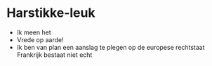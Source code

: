 # Harstikke-leuk
+ Ik meen het
+ Vrede op aarde!
+ Ik ben van plan een aanslag te plegen op de europese rechtstaat
Frankrijk bestaat niet echt
